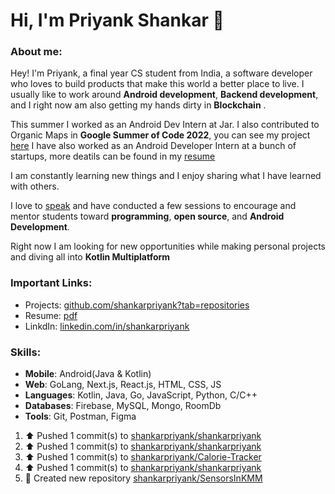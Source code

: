 # Hi, I'm Priyank Shankar 👋

###  About me:
Hey! I'm Priyank, a final year CS student from India, a software developer who loves to build products that make this world a better place to live.
I usually like to work around **Android development**, **Backend development**, and I right now am also getting my hands dirty in **Blockchain** .

This summer I worked as an Android Dev Intern at Jar. I also contributed to Organic Maps in **Google Summer of Code 2022**, you can see my project [here](https://summerofcode.withgoogle.com/archive/2022/projects/51VM0qGG)
I have also worked as an Android Developer Intern at a bunch of startups, more deatils can be found in my [resume](https://drive.google.com/file/d/1DlZ7ASVB2bUs4wTOIzImeXHosKFTak8C/view?usp=sharing)

I am constantly learning new things and I enjoy sharing what I have learned with others.

I love to [speak](https://www.youtube.com/playlist?list=PLO1T_D7d5Vy8F7LS9p8w9X6o5wkt0lN_T) and have conducted a few sessions to encourage and mentor students toward **programming**, **open source**, and **Android Development**.

Right now I am looking for new opportunities while making personal projects and diving all into **Kotlin Multiplatform**

### Important Links:

- Projects: [github.com/shankarpriyank?tab=repositories](https://github.com/shankarpriyank?tab=repositories)
- Resume: [pdf](https://drive.google.com/file/d/1bgJAEZpbHEP0m6m0-O1a6tdXnF2bWL6u/view?usp=sharing)
- LinkdIn: [linkedin.com/in/shankarpriyank](https://www.linkedin.com/in/shankarpriyank)

### Skills:

- **Mobile**: Android(Java & Kotlin)
- **Web**: GoLang, Next.js, React.js, HTML, CSS, JS
- **Languages**: Kotlin, Java, Go, JavaScript, Python, C/C++
- **Databases**: Firebase, MySQL, Mongo, RoomDb
- **Tools**: Git, Postman, Figma

<!--RECENT_ACTIVITY:start-->
1. ⬆️ Pushed 1 commit(s) to [shankarpriyank/shankarpriyank](https://github.com/shankarpriyank/shankarpriyank)<br>
2. ⬆️ Pushed 1 commit(s) to [shankarpriyank/shankarpriyank](https://github.com/shankarpriyank/shankarpriyank)<br>
3. ⬆️ Pushed 1 commit(s) to [shankarpriyank/Calorie-Tracker](https://github.com/shankarpriyank/Calorie-Tracker)<br>
4. ⬆️ Pushed 1 commit(s) to [shankarpriyank/shankarpriyank](https://github.com/shankarpriyank/shankarpriyank)<br>
5. 📔 Created new repository [shankarpriyank/SensorsInKMM](https://github.com/shankarpriyank/SensorsInKMM)<br>
<!--RECENT_ACTIVITY:end-->

<!--   
<h3 align="left">Support:</h3>
<p><a href="https://www.buymeacoffee.com/priyank31"> <img align="left" src="https://cdn.buymeacoffee.com/buttons/v2/default-yellow.png" height="50" width="210" alt="priyank31" /></a></p><br><br> -->
